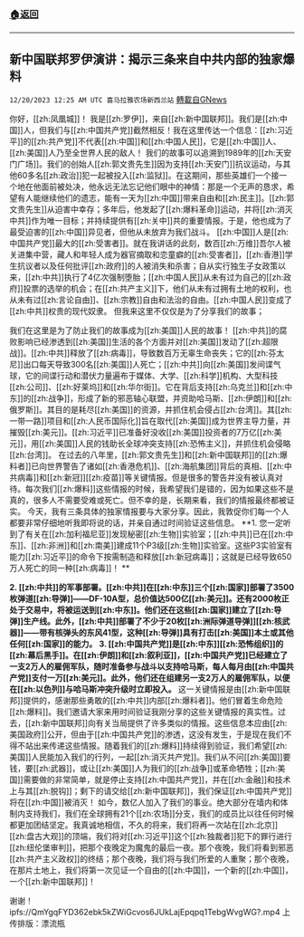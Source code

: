 ###  [:house:返回](README.md)
---


## 新中国联邦罗伊演讲：揭示三条来自中共内部的独家爆料
`12/20/2023 12:25 AM UTC 喜马拉雅农场新西兰站` [轉載自GNews](https://gnews.org/articles/2130250)

你好，[[zh:凤凰城]]！
我是[[zh:罗伊]]，来自[[zh:新中国联邦]]。我们是[[zh:中国]]人，但我们与[[zh:中国共产党]]截然相反！我在这里传达一个信息：[[zh:习近平]]的[[zh:共产党]]不代表[[zh:中国]]和[[zh:中国人民]]，它是[[zh:中国]]人、[[zh:美国]]人乃至全世界人民的敌人！
我们的故事可以追溯到1989年的[[zh:天安门广场]]。我们的创始人[[zh:郭文贵先生]]因为支持[[zh:天安门]]抗议运动，与其他60多名[[zh:政治]]犯一起被投入[[zh:监狱]]。在这期间，那些英雄们一个接一个地在他面前被处决，他永远无法忘记他们眼中的神情：那是一个无声的恳求，希望有人能继续他们的遗志，能有一天为[[zh:中国]]带来自由和[[zh:民主]]。[[zh:郭文贵先生]]从迫害中幸存；多年后，他发起了[[zh:爆料革命]]运动，并将[[zh:消灭中共]]作为唯一目标；并持续提供有[[zh:关中]]共的重要情报。于是，他也成为了最受迫害的[[zh:中国]]异见者，但他从未放弃为我们战斗。
[[zh:中国]]人是[[zh:中国共产党]]最大的[[zh:受害者]]。就在我讲话的此刻，数百[[zh:万维]]吾尔人被关进集中营，藏人和年轻人成为器官摘取和恋童癖的[[zh:受害者]]，[[zh:香港]]学生抗议者以及任何批评[[zh:政府]]的人被消失和杀害；自从实行独生子女政策以来，[[zh:中共]]执行了4亿次强制堕胎；[[zh:中国人民]]从未有过为自己的[[zh:政府]]投票的选举的机会；在[[zh:共产主义]]下，他们从未有过拥有土地的权利，也从未有过[[zh:言论自由]]、[[zh:宗教]]自由和法治的自由。[[zh:中国人民]]变成了[[zh:中共]]权贵的现代奴隶。
但我来这里不仅仅是为了分享我们的故事；

我们在这里是为了防止我们的故事成为[[zh:美国]]人民的故事！
[[zh:中共]]的腐败影响已经渗透到[[zh:美国]]生活的各个方面并对[[zh:美国]]发动了[[zh:超限战]]。[[zh:中共]]释放了[[zh:病毒]]，导致数百万无辜生命丧失；它的[[zh:芬太尼]]出口每天导致300名[[zh:美国]]人死亡；[[zh:中共]]向[[zh:美国]]发间谍气球，它的间谍行动和潜伏力量遍布于媒体、大学、[[zh:科学]]机构、大型科技[[zh:公司]]、[[zh:好莱坞]]和[[zh:华尔街]]。它在背后支持[[zh:乌克兰]]和[[zh:中东]]的[[zh:战争]]，形成了新的邪恶轴心联盟，并资助哈马斯、[[zh:伊朗]]和[[zh:俄罗斯]]。其目的是耗尽[[zh:美国]]的资源，并抓住机会侵占[[zh:台湾]]。其[[zh:一带一路]]项目和[[zh:人民币国际化]]旨在取代[[zh:美国]]成为世界主导力量，并摧毁[[zh:美元]]。[[zh:习近平]]已准备好没收[[zh:美国]]投资者的7万亿[[zh:美元]]，用[[zh:美国]]人民的钱助长全球冲突支持[[zh:恐怖主义]]，并抓住机会侵略[[zh:台湾]]。
在过去的八年里，[[zh:郭文贵先生]]和[[zh:新中国联邦]]的[[zh:爆料者]]已向世界警告了诸如[[zh:香港危机]]、[[zh:海航集团]]背后的真相、[[zh:中共病毒]]和[[zh:新冠]][[zh:疫苗]]等关键情报。但是很多的警告并没有被认真对待。每次我们[[zh:爆料]]这些情报的时候，我希望我们是错的，因为如果这些不是真的，很多人不需要受难或死亡。但不幸的是，长期来看，我们的情报最终都被证实。
今天，我有三条具体的独家情报要与大家分享。因此，我敦促你们每一个人都要非常仔细地听我即将说的话，并亲自通过时间验证这些信息。
 **1. 您一定听到了有关在[[zh:加利福尼亚]]发现秘密[[zh:生物]]实验室；[[zh:中共]]已在[[zh:中东]]、[[zh:非洲]]和[[zh:南美]]建成11个P3级[[zh:生物]]实验室。这些P3实验室有能力[[zh:习近平]]的命令下按需制造和释放[[zh:新冠病毒]]；这就是已经导致650万人死亡的同一种[[zh:病毒]]！ **       


**2.    [[zh:中共]]的军事部署。[[zh:中共]]在[[zh:中东]]三个[[zh:国家]]部署了3500枚弹道[[zh:导弹]]——DF-10A型，总价值达500亿[[zh:美元]]。还有2000枚正处于交易中，将被运送到[[zh:中东]]。他们还在这些[[zh:国家]]建立了[[zh:导弹]]生产线。此外，[[zh:中共]]部署了不少于20枚[[zh:洲际弹道导弹]][[zh:核武器]]——带有核弹头的东风41型，这种[[zh:导弹]]具有打击[[zh:美国]]本土或其他任何[[zh:国家]]的能力。**
**3.     [[zh:中国共产党]]是[[zh:中东]][[zh:恐怖组织]]的[[zh:幕后黑手]]。在[[zh:伊朗]]和[[zh:叙利亚]]，[[zh:中国共产党]]已经建立了一支2万人的雇佣军队，随时准备参与战斗以支持哈马斯，每人每月由[[zh:中国共产党]]支付一万[[zh:美元]]。此外，他们还在组建另一支2万人的雇佣军队，以便在[[zh:以色列]]与哈马斯冲突升级时立即投入。**
这一关键情报是由[[zh:新中国联邦]]提供的，感谢那些勇敢的[[zh:中共]]内部[[zh:爆料者]]。他们冒着生命危险[[zh:爆料]]。我们邀请大家来用时间验证我刚分享的这些关键情报的真实性。过去，[[zh:新中国联邦]]向有关当局提供了许多类似的情报。这些信息本应由[[zh:美国政府]]公开，但由于[[zh:中国共产党]]的渗透，这没有发生，于是现在我们不得不站出来传递这些情报。随着我们的[[zh:爆料]]持续得到验证，我们希望[[zh:美国]]人民能加入我们的行列，一起[[zh:消灭共产党]]。我们从不问[[zh:美国]]要钱，要[[zh:武器]]，或让[[zh:美国]]人为我们的[[zh:战争]]或革命牺牲；[[zh:美国]]需要做的非常简单，就是停止支持[[zh:中国共产党]]，并在[[zh:金融]]和技术上与其[[zh:脱钩]]；剩下的请交给[[zh:新中国联邦]]，我们保证[[zh:中国共产党]]将在[[zh:中国]]被消灭！
如今，数亿人加入了我们的事业。绝大部分在墙内和体制内支持我们，我们在全球拥有21个[[zh:农场]]分支，我们的成员比以往任何时候都更加团结坚定。我真诚地相信，不久的将来，我们将再一次站在[[zh:北京]][[zh:盘古大观]]的顶端，我们将对[[zh:习近平]]这个[[zh:独裁者]]犯下的罪行进行[[zh:纽伦堡审判]]，把那个夜晚定为魔鬼的最后一夜。那个夜晚，我们将看到邪恶[[zh:共产主义政权]]的终结；那个夜晚，我们将与我们所爱的人重聚；那个夜晚，在那片土地上，我们将第一次见证一个自由的[[zh:中国]]，一个新的[[zh:中国]]，一个[[zh:新中国联邦]]！
         

谢谢！
ipfs://QmYgqFYD362ebk5kZWiGcvos6JUkLajEpqpq1TebgWvgWG?.mp4
上传排版：漂流瓶
